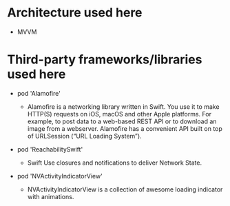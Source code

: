 # Architecture used here
- MVVM

# Third-party frameworks/libraries used here
- pod 'Alamofire'
   - Alamofire is a networking library written in Swift. You use it to make HTTP(S) requests on iOS, macOS and other Apple platforms. For example, to post data to a 
     web-based REST API or to download an image from a webserver. Alamofire has a convenient API built on top of URLSession (“URL Loading System”).

- pod 'ReachabilitySwift'
   - Swift Use closures and notifications to deliver Network State.

- pod 'NVActivityIndicatorView'
   - NVActivityIndicatorView is a collection of awesome loading indicator with animations.
